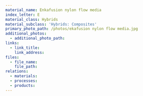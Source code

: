 ```yaml
---
material_name: Enkafusion nylon flow media
index_letter: E
material_class: Hybrids
material_subclass: 'Hybrids: Composites'
primary_photo_path: /photos/ekafusion nylon flow media.jpg
additional_photos:
  - additional_photo_path:
links:
  - link_title:
    link_address:
files:
  - file_name:
    file_path:
relations:
  - materials:
  - processes:
  - products:
---
```




